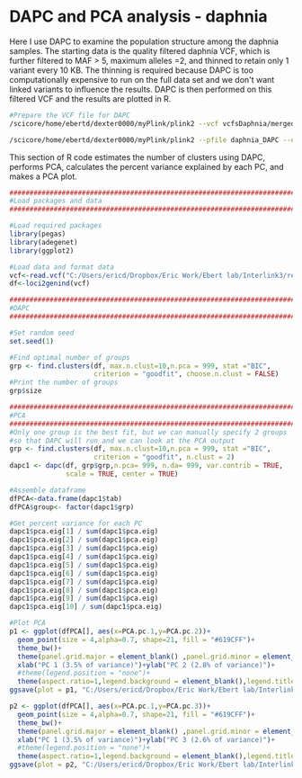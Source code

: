 # DAPC and PCA analysis - daphnia

Here I use DAPC to examine the population structure among the daphnia samples. The starting data is the quality filtered daphnia VCF, which is further filtered to MAF > 5, maximum alleles =2, and thinned to retain only 1 variant every 10 KB. The thinning is required because DAPC is too computationally expensive to run on the full data set and we don't want linked variants to influence the results. DAPC is then performed on this filtered VCF and the results are plotted in R.

````bash
#Prepare the VCF file for DAPC
/scicore/home/ebertd/dexter0000/myPlink/plink2 --vcf vcfsDaphnia/merged_daphnia_filtered.vcf --out daphnia_DAPC --allow-extra-chr --maf 0.05 --max-alleles 2 --bp-space 10000 --export vcf

/scicore/home/ebertd/dexter0000/myPlink/plink2 --pfile daphnia_DAPC --export vcf --out daphnia_DAPC --allow-extra-chr
````

This section of R code estimates the number of clusters using DAPC, performs PCA, calculates the percent variance explained by each PC, and makes a PCA plot.

````R
################################################################################
#Load packages and data
################################################################################

#Load required packages
library(pegas)
library(adegenet)
library(ggplot2)

#Load data and format data
vcf<-read.vcf("C:/Users/ericd/Dropbox/Eric Work/Ebert lab/Interlink3/results/dapc_daphnia/daphnia_DAPC.vcf", which.loci = 1:10^6)
df<-loci2genind(vcf)

################################################################################
#DAPC
################################################################################

#Set random seed
set.seed(1)

#Find optimal number of groups
grp <- find.clusters(df, max.n.clust=10,n.pca = 999, stat ="BIC",
                     criterion = "goodfit", choose.n.clust = FALSE)
#Print the number of groups
grp$size

################################################################################
#PCA
################################################################################
#Only one group is the best fit, but we can manually specify 2 groups
#so that DAPC will run and we can look at the PCA output
grp <- find.clusters(df, max.n.clust=10,n.pca = 999, stat ="BIC",
                     criterion = "goodfit", n.clust = 2)
dapc1 <- dapc(df, grp$grp,n.pca= 999, n.da= 999, var.contrib = TRUE, 
              scale = TRUE, center = TRUE)

#Assemble dataframe
dfPCA<-data.frame(dapc1$tab)
dfPCA$group<- factor(dapc1$grp)

#Get percent variance for each PC
dapc1$pca.eig[1] / sum(dapc1$pca.eig)
dapc1$pca.eig[2] / sum(dapc1$pca.eig)
dapc1$pca.eig[3] / sum(dapc1$pca.eig)
dapc1$pca.eig[4] / sum(dapc1$pca.eig)
dapc1$pca.eig[5] / sum(dapc1$pca.eig)
dapc1$pca.eig[6] / sum(dapc1$pca.eig)
dapc1$pca.eig[7] / sum(dapc1$pca.eig)
dapc1$pca.eig[8] / sum(dapc1$pca.eig)
dapc1$pca.eig[9] / sum(dapc1$pca.eig)
dapc1$pca.eig[10] / sum(dapc1$pca.eig)

#Plot PCA
p1 <- ggplot(dfPCA[], aes(x=PCA.pc.1,y=PCA.pc.2))+
  geom_point(size = 4,alpha=0.7, shape=21, fill = "#619CFF")+
  theme_bw()+
  theme(panel.grid.major = element_blank() ,panel.grid.minor = element_blank())+
  xlab("PC 1 (3.5% of variance)")+ylab("PC 2 (2.8% of variance)")+
  #theme(legend.position = "none")+
  theme(aspect.ratio=1,legend.background = element_blank(),legend.title = element_blank())
ggsave(plot = p1, "C:/Users/ericd/Dropbox/Eric Work/Ebert lab/Interlink3/figures/pca_daph_1v2.png", width = 3, height = 3)

p2 <- ggplot(dfPCA[], aes(x=PCA.pc.1,y=PCA.pc.3))+
  geom_point(size = 4,alpha=0.7, shape=21, fill = "#619CFF")+
  theme_bw()+
  theme(panel.grid.major = element_blank() ,panel.grid.minor = element_blank())+
  xlab("PC 1 (3.5% of variance)")+ylab("PC 3 (2.6% of variance)")+
  #theme(legend.position = "none")+
  theme(aspect.ratio=1,legend.background = element_blank(),legend.title = element_blank())
ggsave(plot = p2, "C:/Users/ericd/Dropbox/Eric Work/Ebert lab/Interlink3/figures/pca_daph_1v3.png", width = 3, height = 3)
````

